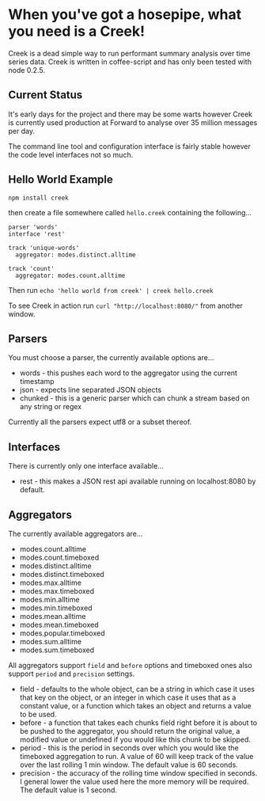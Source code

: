 When you've got a hosepipe, what you need is a Creek!
=====================================================
Creek is a dead simple way to run performant summary analysis over time series data. Creek is written in coffee-script and has only been tested with node 0.2.5.

Current Status
--------------
It's early days for the project and there may be some warts however Creek is currently used production at Forward to analyse over 35 million messages per day.

The command line tool and configuration interface is fairly stable however the code level interfaces not so much.

Hello World Example
-------------------
`npm install creek`

then create a file somewhere called `hello.creek` containing the following...

    parser 'words'
    interface 'rest'
    
    track 'unique-words'
      aggregator: modes.distinct.alltime
      
    track 'count'
      aggregator: modes.count.alltime

Then run `echo 'hello world from creek' | creek hello.creek` 

To see Creek in action run `curl "http://localhost:8080/"` from another window.

Parsers
-------
You must choose a parser, the currently available options are...

* words - this pushes each word to the aggregator using the current timestamp
* json - expects line separated JSON objects
* chunked - this is a generic parser which can chunk a stream based on any string or regex

Currently all the parsers expect utf8 or a subset thereof.

Interfaces
----------
There is currently only one interface available...

* rest - this makes a JSON rest api available running on localhost:8080 by default.

Aggregators
-----------
The currently available aggregators are...

* modes.count.alltime
* modes.count.timeboxed
* modes.distinct.alltime
* modes.distinct.timeboxed
* modes.max.alltime
* modes.max.timeboxed
* modes.min.alltime
* modes.min.timeboxed
* modes.mean.alltime
* modes.mean.timeboxed
* modes.popular.timeboxed
* modes.sum.alltime
* modes.sum.timeboxed

All aggregators support `field` and `before` options and timeboxed ones also support `period` and `precision` settings. 

* field - defaults to the whole object, can be a string in which case it uses that key on the object, or an integer in which case it uses that as a constant value, or a function which takes an object and returns a value to be used.
* before - a function that takes each chunks field right before it is about to be pushed to the aggregator, you should return the original value, a modified value or undefined if you would like this chunk to be skipped.
* period - this is the period in seconds over which you would like the timeboxed aggregation to run. A value of 60 will keep track of the value over the last rolling 1 min window. The default value is 60 seconds.
* precision - the accuracy of the rolling time window specified in seconds. I general lower the value used here the more memory will be required. The default value is 1 second. 